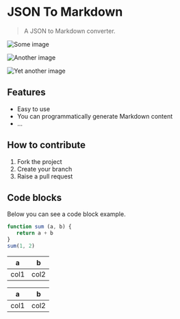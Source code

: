 # JSON To Markdown

> A JSON to Markdown converter.

![](https://example.com/some-image.png "Some image")

![](https://example.com/some-image1.png "Another image")

![](https://example.com/some-image2.png "Yet another image")


## Features


 - Easy to use
 - You can programmatically generate Markdown content
 - ...

## How to contribute


 1. Fork the project
 2. Create your branch
 3. Raise a pull request

## Code blocks


Below you can see a code block example.

```js
function sum (a, b) {
   return a + b
}
sum(1, 2)
```

|  a  |  b  |
| --- | --- |
| col1 | col2 |

|  a  |  b  |
| --- | --- |
| col1 | col2 |
